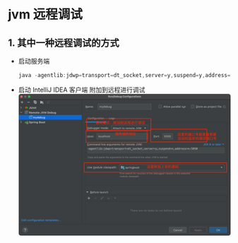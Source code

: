 # jvm 远程调试

## 1. 其中一种远程调试的方式
+ 启动服务端
    ```java
    java -agentlib:jdwp=transport=dt_socket,server=y,suspend=y,address=5050 -jar springboot-0.0.1-SNAPSHOT.jar
    ```

+ 启动 IntelliJ IDEA 客户端 附加到远程进行调试
  ![](.jvm远程调试_images/c2b78e3b.png)

